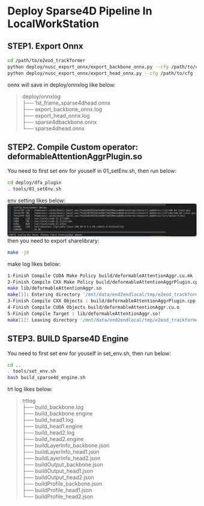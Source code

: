 # Deploy Sparse4D Pipeline In LocalWorkStation

## STEP1. Export Onnx
```bash
cd /path/to/e2eod_trackformer
python deploy/nusc_export_onnx/export_backbone_onnx.py --cfg /path/to/cfg --ckpt /path/to/ckpt
python deploy/nusc_export_onnx/export_head_onnx.py --cfg /path/to/cfg --ckpt /path/to/ckpt
```
onnx will save in deploy/onnxlog like below:  
>deploy/onnxlog  
>├── 1st_frame_sparse4dhead.onnx  
>├── export_backbone_onnx.log  
>├── export_head_onnx.log  
>├── sparse4dbackbone.onnx  
>└── sparse4dhead.onnx  

## STEP2. Compile Custom operator: deformableAttentionAggrPlugin.so
You need to first set env for youself in 01_setEnv.sh, then run below:
```bash
cd deploy/dfa_plugin
. tools/01_setEnv.sh
```
env setting likes below:
<img style="border-radius: 0.3125em;
    box-shadow: 0 2px 4px 0 rgba(34,36,38,.12),0 2px 10px 0 rgba(34,36,38,.08);" 
    src="imgs/env.png" width="900">
then you need to export sharelibrary:
```bash
make -j8
```
make log likes below:  
```bash
1-Finish Compile CUDA Make Policy build/deformableAttentionAggr.cu.mk
2-Finish Compile CXX Make Policy build/deformableAttentionAggrPlugin.cpp.mk
make lib/deformableAttentionAggr.so
make[1]: Entering directory '/mnt/data/end2endlocal/tmp/e2eod_trackformer/deploy/dfa_plugin'
3-Finish Compile CXX Objects : build/deformableAttentionAggrPlugin.cpp.o
4-Finish Compile CUDA Objects build/deformableAttentionAggr.cu.o
5-Finish Compile Target : lib/deformableAttentionAggr.so!
make[1]: Leaving directory '/mnt/data/end2endlocal/tmp/e2eod_trackformer/deploy/dfa_plugin'
```

## STEP3. BUILD Sparse4D Engine
You need to first set env for youself in set_env.sh, then run below:
```bash
cd ..
. tools/set_env.sh
bash build_sparse4d_engine.sh
```
trt log likes below:
>trtlog  
>├── build_backbone.log  
>├── build_backbone.engine  
>├── build_head1.log  
>├── build_head1.engine  
>├── build_head2.log  
>├── build_head2.engine  
>├── buildLayerInfo_backbone.json  
>├── buildLayerInfo_head1.json  
>├── buildLayerInfo_head2.json  
>├── buildOutput_backbone.json  
>├── buildOutput_head1.json  
>├── buildOutput_head2.json  
>├── buildProfile_backbone.json  
>├── buildProfile_head1.json  
>└── buildProfile_head2.json  